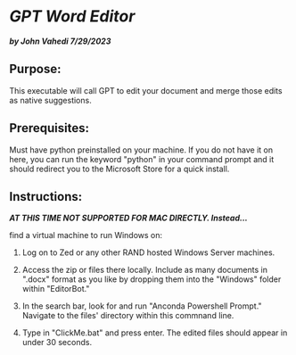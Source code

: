 # ***GPT Word Editor***
***by John Vahedi 7/29/2023***

## Purpose:

 This executable will call GPT to edit your document and merge
 those edits as native suggestions. 

## Prerequisites:

 Must have python preinstalled on your machine. If you do not have
 it on here, you can run the keyword "python" in your command 
 prompt and it should redirect you to the Microsoft Store for a 
 quick install.

## Instructions:

***AT THIS TIME NOT SUPPORTED FOR MAC DIRECTLY. Instead...***

find a virtual machine to run Windows on:

1. Log on to Zed or any other RAND hosted Windows Server machines. 

2. Access the zip or files there locally. 
   Include as many documents in ".docx" format as you like by 
   dropping them into the "Windows" folder within "EditorBot."

3. In the search bar, look for and run "Anconda Powershell Prompt."
   Navigate to the files' directory within this commnand line.

4. Type in "ClickMe.bat" and press enter. The edited files should
   appear in under 30 seconds. 



